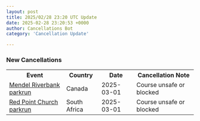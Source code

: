 ```yaml
---
layout: post
title: 2025/02/28 23:20 UTC Update
date: 2025-02-28 23:20:53 +0000
author: Cancellations Bot
category: 'Cancellation Update'

---
```


<h3>New Cancellations</h3>
<div class='hscrollable'>
<table style='width: 100%'>
    <tr>
        <th>Event</th>
        <th>Country</th>
        <th>Date</th>
        <th>Cancellation Note</th>
    </tr>
    <tr>
        <td><a href="https://www.parkrun.ca/mendelriverbank">Mendel Riverbank parkrun</a></td>
        <td>Canada</td>
        <td>2025-03-01</td>
        <td>Course unsafe or blocked</td>
    </tr>
    <tr>
        <td><a href="https://www.parkrun.co.za/redpointchurch">Red Point Church parkrun</a></td>
        <td>South Africa</td>
        <td>2025-03-01</td>
        <td>Course unsafe or blocked</td>
    </tr>
</table>
</div>
